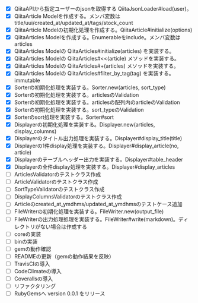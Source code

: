 - [x] QiitaAPIから指定ユーザーのjsonを取得する QiitaJsonLoader#load(user)。
- [x] QiitaArticle Modelを作成する。メンバ変数はtitle/uui/created_at/updated_at/tags/stock_count
- [x] QiitaArticle Modelの初期化処理を作成する。QiitaArticle#initialize(options)
- [x] QiitaArticles Modelを作成する。Enumerableをinclude。メンバ変数は articles
- [x] QiitaArticles Modelの QiitaArticles#initialize(articles) を実装する。
- [x] QiitaArticles Modelの QiitaArticles#<<(article) メソッドを実装する。
- [x] QiitaArticles Modelの QiitaArticles#+(articles) メソッドを実装する。
- [x] QiitaArticles Modelの QiitaArticles#filter_by_tag(tag) を実装する。immutable
- [x] Sorterの初期化処理を実装する。Sorter.new(articles, sort_type)
- [x] Sorterの初期化処理を実装する。articlesのValidation
- [x] Sorterの初期化処理を実装する。articlesの配列内のarticleのValidation
- [x] Sorterの初期化処理を実装する。sort_typeのValidation
- [x] Sorterのsort処理を実装する。Sorter#sort
- [x] Displayerの初期化処理を実装する。Displayer.new(articles, display_columns)
- [x] Displayerのタイトル出力処理を実装する。Displayer#display_title(title)
- [x] Displayerの1件display処理を実装する。Displayer#display_article(no, article)
- [x] Displayerのテーブルヘッダー出力を実装する。Displayer#table_header
- [x] Displayerの全件display処理を実装する。Displayer#display_articles
- [ ] ArticlesValidatorのテストクラス作成
- [ ] ArticleValidatorのテストクラス作成
- [ ] SortTypeValidatorのテストクラス作成
- [ ] DisplayColumnsValidatorのテストクラス作成
- [ ] Articleのcreated_at_ymdhms/updated_at_ymdhmsのテストケース追加
- [ ] FileWriterの初期化処理を実装する。FileWriter.new(output_file)
- [ ] FileWriterの出力処理処理を実装する。FileWriter#write(markdown)。ディレクトリがない場合は作成する
- [ ] coreの実装
- [ ] binの実装
- [ ] gemの動作確認
- [ ] READMEの更新（gemの動作結果を反映）
- [ ] TravisCIの導入
- [ ] CodeClimateの導入
- [ ] Coverallsの導入
- [ ] リファクタリング
- [ ] RubyGemsへ version 0.0.1 をリリース
